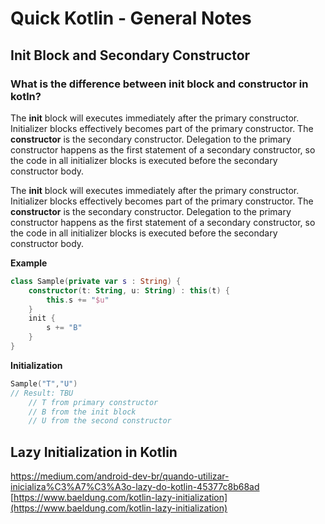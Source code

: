
# Quick Kotlin - General Notes

## Init Block and Secondary Constructor

### What is the difference between init block and constructor in kotln?

The  **init**  block will executes immediately after the primary constructor. Initializer blocks effectively becomes part of the primary constructor. The  **constructor**  is the secondary constructor. Delegation to the primary constructor happens as the first statement of a secondary constructor, so the code in all initializer blocks is executed before the secondary constructor body.

  
The  **init**  block will executes immediately after the primary constructor. Initializer blocks effectively becomes part of the primary constructor. The  **constructor**  is the secondary constructor. Delegation to the primary constructor happens as the first statement of a secondary constructor, so the code in all initializer blocks is executed before the secondary constructor body.

**Example**

```kotlin
class Sample(private var s : String) {
    constructor(t: String, u: String) : this(t) {
        this.s += "$u"
    }
    init {
        s += "B"
    }
}
```
**Initialization**

``` kotlin
Sample("T","U")
// Result: TBU
	// T from primary constructor
	// B from the init block
	// U from the second constructor
```

## Lazy Initialization in Kotlin
https://medium.com/android-dev-br/quando-utilizar-inicializa%C3%A7%C3%A3o-lazy-do-kotlin-45377c8b68ad
[https://www.baeldung.com/kotlin-lazy-initialization](https://www.baeldung.com/kotlin-lazy-initialization)

